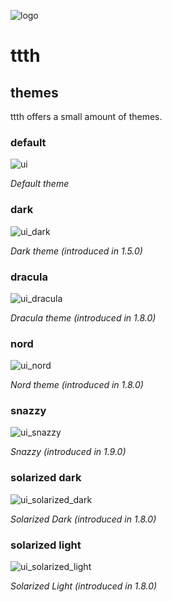 ![logo](https://raw.githubusercontent.com/yafp/ttth/master/.github/images/logo/128x128.png)

# ttth

## themes
ttth offers a small amount of themes.

### default

![ui](https://raw.githubusercontent.com/yafp/ttth/master/.github/images/screenshots/ui_latest.png)

*Default theme*


### dark

![ui_dark](https://raw.githubusercontent.com/yafp/ttth/master/.github/images/screenshots/ui_latest_dark.png)

*Dark theme (introduced in 1.5.0)*


### dracula

![ui_dracula](https://raw.githubusercontent.com/yafp/ttth/master/.github/images/screenshots/ui_latest_dracula.png)

*Dracula theme (introduced in 1.8.0)*

### nord

![ui_nord](https://raw.githubusercontent.com/yafp/ttth/master/.github/images/screenshots/ui_latest_nord.png)

*Nord theme (introduced in 1.8.0)*


### snazzy

![ui_snazzy](https://raw.githubusercontent.com/yafp/ttth/master/.github/images/screenshots/ui_latest_snazzy.png)

*Snazzy (introduced in 1.9.0)*

### solarized dark

![ui_solarized_dark](https://raw.githubusercontent.com/yafp/ttth/master/.github/images/screenshots/ui_latest_solarized_dark.png)

*Solarized Dark (introduced in 1.8.0)*

### solarized light

![ui_solarized_light](https://raw.githubusercontent.com/yafp/ttth/master/.github/images/screenshots/ui_latest_solarized_light.png)

*Solarized Light (introduced in 1.8.0)*
